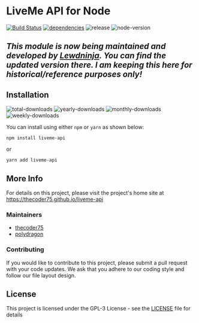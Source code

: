 # LiveMe API for Node
[![Build Status](https://img.shields.io/travis/thecoder75/liveme-api.svg?label=Build%20Status&style=flat-squar)](https://travis-ci.org/thecoder75/liveme-api)
[![dependencies](https://img.shields.io/david/expressjs/express.svg?label=Dependencies&style=flat-squar)](https://david-dm.org/thecoder75/liveme-api)
![release](https://img.shields.io/github/release/thecoder75/liveme-api.svg?style=flat-square)
![node-version](https://img.shields.io/node/v/liveme-api.svg?style=flat-square)

## *This module is now being maintained and developed by [Lewdninja](https://github.com/Lewdninja/).  You can find the updated version there.  I am keeping this here for historical/reference purposes only!*

## Installation
![total-downloads](https://img.shields.io/npm/dt/liveme-api.svg?style=flat-square)
![yearly-downloads](https://img.shields.io/npm/dy/liveme-api.svg?style=flat-square)
![monthly-downloads](https://img.shields.io/npm/dm/liveme-api.svg?style=flat-square)
![weekly-downloads](https://img.shields.io/npm/dw/liveme-api.svg?style=flat-square)

You can install using either `npm` or `yarn` as shown below:
```
npm install liveme-api
```
or
```
yarn add liveme-api
```

## More Info
For details on this project, please visit the project's home site at https://thecoder75.github.io/liveme-api

### Maintainers
* [thecoder75](https://github.com/thecoder75)
* [polydragon](https://github.com/polydragon)

### Contributing
If you would like to contribute to this project, please submit a pull request with your code updates.  We ask that you adhere to our coding style and follow our file layout design.

## License
This project is licensed under the GPL-3 License - see the [LICENSE](LICENSE)
file for details
